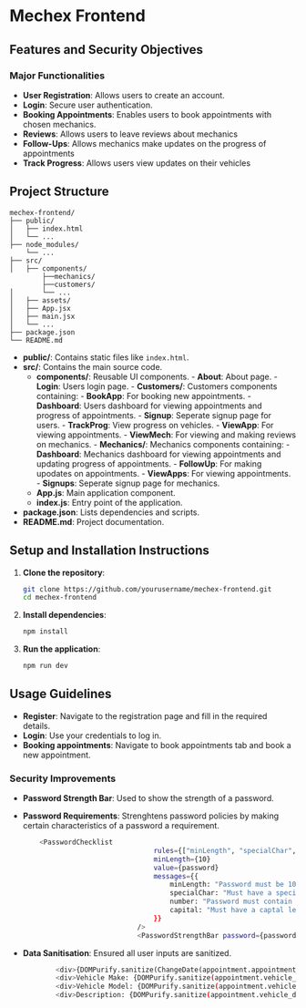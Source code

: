 # Mechex Frontend

## Features and Security Objectives

### Major Functionalities
- **User Registration**: Allows users to create an account.
- **Login**: Secure user authentication.
- **Booking Appointments**: Enables users to book appointments with chosen mechanics.
- **Reviews**: Allows users to leave reviews about mechanics
- **Follow-Ups**: Allows mechanics make updates on the progress of appointments
- **Track Progress**: Allows users view updates on their vehicles


## Project Structure

```
mechex-frontend/
├── public/
│   ├── index.html
│   └── ...
├── node_modules/
    └── ...
├── src/
│   ├── components/
        ├──mechanics/
        ├──customers/
│       └── ...
│   ├── assets/
│   ├── App.jsx
│   ├── main.jsx
│   └── ...
├── package.json
└── README.md
```

- **public/**: Contains static files like `index.html`.
- **src/**: Contains the main source code.
    - **components/**: Reusable UI components.
            - **About**: About page.
            - **Login**: Users login page.
            - **Customers/**: Customers components containing:
                 - **BookApp**: For booking new appointments.
                 - **Dashboard**: Users dashboard for viewing appointments and progress of appointments.
                 - **Signup**: Seperate signup page for users.
                 - **TrackProg**: View progress on vehicles.
                 - **ViewApp**: For viewing appointments.
                 - **ViewMech**: For viewing and making reviews on mechanics.
            - **Mechanics/**: Mechanics components containing:
                 - **Dashboard**: Mechanics dashboard for viewing appointments and updating progress of appointments.
                 - **FollowUp**: For making upodates on appointments.
                 - **ViewApps**: For viewing appointments.
                 - **Signups**: Seperate signup page for mechanics.
    - **App.js**: Main application component.
    - **index.js**: Entry point of the application.
- **package.json**: Lists dependencies and scripts.
- **README.md**: Project documentation.

## Setup and Installation Instructions

1. **Clone the repository**:
     ```sh
     git clone https://github.com/yourusername/mechex-frontend.git
     cd mechex-frontend
     ```

2. **Install dependencies**:
     ```sh
     npm install
     ```

3. **Run the application**:
     ```sh
     npm run dev
     ```

## Usage Guidelines

- **Register**: Navigate to the registration page and fill in the required details.
- **Login**: Use your credentials to log in.
- **Booking appointments**: Navigate to book appointments tab and book a new appointment.

### Security Improvements
- **Password Strength Bar**: Used to show the strength of a password.
- **Password Requirements**: Strenghtens password policies by making certain characteristics of a password a requirement.

    ```sh
        <PasswordChecklist
                                    rules={["minLength", "specialChar", "number", "capital"]}
                                    minLength={10}
                                    value={password}
                                    messages={{
                                        minLength: "Password must be 10 characters",
                                        specialChar: "Must have a special character.",
                                        number: "Password must contain a number.",
                                        capital: "Must have a captal letter.",
                                    }}
                                />
                                <PasswordStrengthBar password={password} />
    ```
- **Data Sanitisation**: Ensured all user inputs are sanitized.
    ```sh
            <div>{DOMPurify.sanitize(ChangeDate(appointment.appointment_date))}</div>
            <div>Vehicle Make: {DOMPurify.sanitize(appointment.vehicle_make)}</div>
            <div>Vehicle Model: {DOMPurify.sanitize(appointment.vehicle_model)}</div>
            <div>Description: {DOMPurify.sanitize(appointment.vehicle_description)
    ```